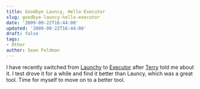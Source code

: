 ```yaml
---
title: Goodbye Launcy, Hello Executor
slug: goodbye-launcy-hello-executor
date: '2009-09-22T16:44:00'
updated: '2009-09-22T16:44:00'
draft: false
tags:
- Other
author: Sean Feldman
---
```



I have recently switched from [Launchy](http://www.launchy.net/) to [Executor](http://www.1space.dk/executor) after [Terry](http://www.connicus.com/) told me about it. I test drove it for a while and find it better than Launcy, which was a great tool. Time for myself to move on to a better tool.



